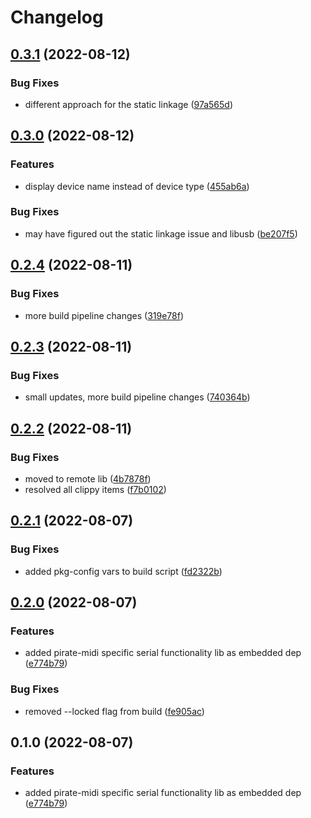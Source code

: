 # Changelog

## [0.3.1](https://github.com/beckler/ahoy/compare/v0.3.0...v0.3.1) (2022-08-12)


### Bug Fixes

* different approach for the static linkage ([97a565d](https://github.com/beckler/ahoy/commit/97a565d67fcec828fc874c0e0dc6e8420f482edb))

## [0.3.0](https://github.com/beckler/ahoy/compare/v0.2.4...v0.3.0) (2022-08-12)


### Features

* display device name instead of device type ([455ab6a](https://github.com/beckler/ahoy/commit/455ab6a000096c2e3190cfc3192bd6e151e9dfc3))


### Bug Fixes

* may have figured out the static linkage issue and libusb ([be207f5](https://github.com/beckler/ahoy/commit/be207f5f401624f981c6b8a9b47efa92f35890c5))

## [0.2.4](https://github.com/beckler/ahoy/compare/v0.2.3...v0.2.4) (2022-08-11)


### Bug Fixes

* more build pipeline changes ([319e78f](https://github.com/beckler/ahoy/commit/319e78f74460fd46bfe7ad0abc3270e5687219ed))

## [0.2.3](https://github.com/beckler/ahoy/compare/v0.2.2...v0.2.3) (2022-08-11)


### Bug Fixes

* small updates, more build pipeline changes ([740364b](https://github.com/beckler/ahoy/commit/740364b7615c256fafb7e70c2adf10232e9de296))

## [0.2.2](https://github.com/beckler/ahoy/compare/v0.2.1...v0.2.2) (2022-08-11)


### Bug Fixes

* moved to remote lib ([4b7878f](https://github.com/beckler/ahoy/commit/4b7878fe8b276c6aba2a58d7f31ea6e58c89ca61))
* resolved all clippy items ([f7b0102](https://github.com/beckler/ahoy/commit/f7b010219c12f732ef64ca8aa7ec3c8486eb9cd1))

## [0.2.1](https://github.com/beckler/ahoy/compare/v0.2.0...v0.2.1) (2022-08-07)


### Bug Fixes

* added pkg-config vars to build script ([fd2322b](https://github.com/beckler/ahoy/commit/fd2322b910422df51095cf565242bdfbdc426086))

## [0.2.0](https://github.com/beckler/ahoy/compare/v0.1.0...v0.2.0) (2022-08-07)


### Features

* added pirate-midi specific serial functionality lib as embedded dep ([e774b79](https://github.com/beckler/ahoy/commit/e774b79595ee296eb8937ed1b1c4ea5fb1dafd00))


### Bug Fixes

* removed --locked flag from build ([fe905ac](https://github.com/beckler/ahoy/commit/fe905acd2826ffc15332c3e83038d0579fb78618))

## 0.1.0 (2022-08-07)


### Features

* added pirate-midi specific serial functionality lib as embedded dep ([e774b79](https://github.com/beckler/ahoy/commit/e774b79595ee296eb8937ed1b1c4ea5fb1dafd00))

